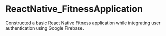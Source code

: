 # ReactNative_FitnessApplication
Constructed a basic React Native Fitness application while integrating user authentication using Google Firebase.
